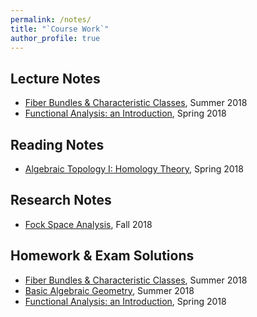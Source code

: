 ```yaml
---
permalink: /notes/
title: "`Course Work`"
author_profile: true
---
```


## Lecture Notes
* [Fiber Bundles & Characteristic Classes](https://Hao-Xiao.github.io/files/FC.pdf), Summer 2018
* [Functional Analysis: an Introduction](https://Hao-Xiao.github.io/files/FA.pdf), Spring 2018

## Reading Notes

* [Algebraic Topology I: Homology Theory](https://Hao-Xiao.github.io/files/hom.pdf), Spring 2018

## Research Notes
* [Fock Space Analysis](https://Hao-Xiao.github.io/files/fock.pdf), Fall 2018

## Homework & Exam Solutions
* [Fiber Bundles & Characteristic Classes](https://Hao-Xiao.github.io/files/FC_solu.pdf), Summer 2018
* [Basic Algebraic Geometry](https://Hao-Xiao.github.io/files/AG_solu.pdf), Summer 2018
* [Functional Analysis: an Introduction](https://Hao-Xiao.github.io/files/FA_solu.pdf), Spring 2018
